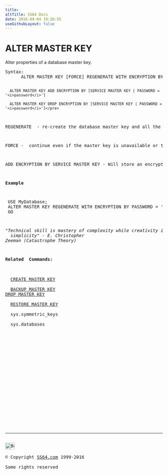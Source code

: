 ```yaml
---
title:
altTitle: SS64 Docs
date: 2016-09-04 19:26:55
useGithubLayout: false
---
```

<!-- #BeginLibraryItem "/Library/head_sql.lbi" --><!-- #EndLibraryItem --><h1>ALTER MASTER KEY</h1>
<p>Alter properties of a  database master key.</p>
<pre>Syntax:
      ALTER MASTER KEY [FORCE] REGENERATE WITH ENCRYPTION BY PASSWORD = '<i>password</i>'

      ALTER MASTER KEY ADD ENCRYPTION BY [SERVICE MASTER KEY | PASSWORD = '<i>password</i>']

      ALTER MASTER KEY DROP ENCRYPTION BY [SERVICE MASTER KEY | PASSWORD = '<i>password</i>']</pre>
<p>REGENERATE  - re-create the database master key and all the keys it protects. </p>
<p>FORCE -  continue even if the master key is unavailable or the server cannot decrypt all the encrypted private keys.</p>
<p>ADD ENCRYPTION BY SERVICE MASTER KEY - Will store an encrypted copy of the master key  in both the current database and in master.</p>
<p><b>Example</b></p>
<pre> USE MyDatabase;<br> ALTER MASTER KEY REGENERATE WITH ENCRYPTION BY PASSWORD = '6464hxJDWHO64H64n77';<br> GO</pre>
<p class="quote"><i>"Technical skill is mastery of complexity while creativity is mastery of
  simplicity" - E. Christopher 
Zeeman (Catastrophe Theory)</i></p>
<p><b>Related  Commands:</b><br>
  <br>
  <a href="masterkey_c.html">CREATE MASTER KEY</a><br>
  <a href="masterkey_b.html">BACKUP MASTER KEY</a> <a href="masterkey_d.html"><br>DROP MASTER KEY</a> <br>
  <a href="masterkey_r.html">RESTORE MASTER KEY</a><br>
  sys.symmetric_keys<br>
  sys.databases</p><!-- #BeginLibraryItem "/Library/foot_sql.lbi" --><p>
<!-- ss64-sql -->
<ins class="adsbygoogle" style="display:inline-block;width:300px;height:250px" data-ad-client="ca-pub-6140977852749469" data-ad-slot="6953563613"></ins>
<script>
(adsbygoogle = window.adsbygoogle || []).push({});
</script></p>
<hr>
<div id="bl" class="footer"><a href="masterkey_a.html#"><img src="../images/top.png" width="30" height="22" alt="Back to the Top"></a></div>
<div id="br" class="footer, tagline">© Copyright <a href="http://ss64.com/">SS64.com</a> 1999-2016<br>
Some rights reserved</div><!-- #EndLibraryItem -->

